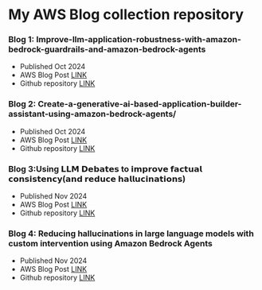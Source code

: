 # My AWS Blog collection repository

### Blog 1: Improve-llm-application-robustness-with-amazon-bedrock-guardrails-and-amazon-bedrock-agents

- Published Oct 2024  
- AWS Blog Post [LINK](https://aws.amazon.com/blogs/machine-learning/improve-llm-application-robustness-with-amazon-bedrock-guardrails-and-amazon-bedrock-agents/)
- Github repository [LINK](https://github.com/aws-samples/using-bedrock-guardrails-with-bedrock-agents-to-improve-adversarial-robustness)

### Blog 2: Create-a-generative-ai-based-application-builder-assistant-using-amazon-bedrock-agents/

- Published Oct 2024  
- AWS Blog Post [LINK](https://aws.amazon.com/blogs/machine-learning/create-a-generative-ai-based-application-builder-assistant-using-amazon-bedrock-agents/)
- Github repository [LINK]([https://github.com/aws-samples/using-bedrock-guardrails-with-bedrock-agents-to-improve-adversarial-robustness](https://github.com/aws-samples/application-builder-assistant-using-bedrock-agents-and-multiple-knowledge-bases/tree/main))

### Blog 3:Using 𝗟𝗟𝗠 𝗗𝗲𝗯𝗮𝘁𝗲𝘀 to 𝗶𝗺𝗽𝗿𝗼𝘃𝗲 𝗳𝗮𝗰𝘁𝘂𝗮𝗹 𝗰𝗼𝗻𝘀𝗶𝘀𝘁𝗲𝗻𝗰𝘆(𝗮𝗻𝗱 𝗿𝗲𝗱𝘂𝗰𝗲 𝗵𝗮𝗹𝗹𝘂𝗰𝗶𝗻𝗮𝘁𝗶𝗼𝗻𝘀)
- Published Nov 2024
- AWS Blog Post [LINK](https://aws.amazon.com/blogs/machine-learning/improve-factual-consistency-with-llm-debates/)
- Github repository [LINK](https://github.com/aws-samples/improve-factual-consistency-with-llm-debate-technique)

### Blog 4: Reducing hallucinations in large language models with custom intervention using Amazon Bedrock Agents
- Published Nov 2024
- AWS Blog Post [LINK](https://aws.amazon.com/blogs/machine-learning/reducing-hallucinations-in-large-language-models-with-custom-intervention-using-amazon-bedrock-agents/)
- Github repository [LINK](https://github.com/aws-samples/responsible_ai_reduce_hallucinations_for_genai_apps)
